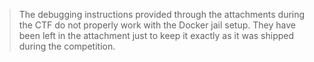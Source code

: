 > The debugging instructions provided through the attachments during the CTF do not properly work with the Docker jail setup. They have been left in the attachment just to keep it exactly as it was shipped during the competition.